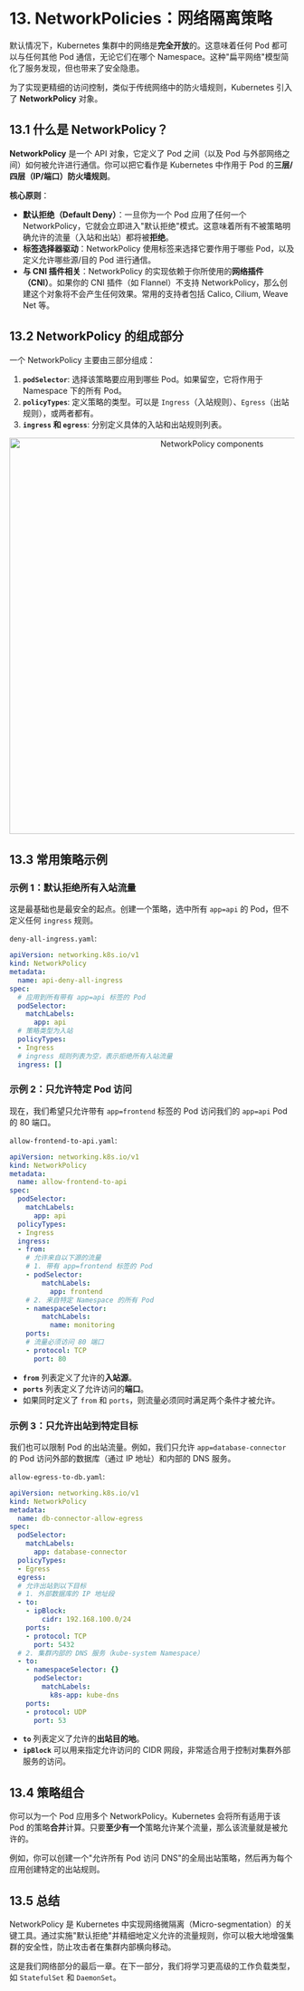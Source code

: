 # 13. NetworkPolicies：网络隔离策略

默认情况下，Kubernetes 集群中的网络是**完全开放**的。这意味着任何 Pod 都可以与任何其他 Pod 通信，无论它们在哪个 Namespace。这种"扁平网络"模型简化了服务发现，但也带来了安全隐患。

为了实现更精细的访问控制，类似于传统网络中的防火墙规则，Kubernetes 引入了 **NetworkPolicy** 对象。

## 13.1 什么是 NetworkPolicy？

**NetworkPolicy** 是一个 API 对象，它定义了 Pod 之间（以及 Pod 与外部网络之间）如何被允许进行通信。你可以把它看作是 Kubernetes 中作用于 Pod 的**三层/四层（IP/端口）防火墙规则**。

**核心原则**：
- **默认拒绝（Default Deny）**：一旦你为一个 Pod 应用了任何一个 NetworkPolicy，它就会立即进入"默认拒绝"模式。这意味着所有不被策略明确允许的流量（入站和出站）都将被**拒绝**。
- **标签选择器驱动**：NetworkPolicy 使用标签来选择它要作用于哪些 Pod，以及定义允许哪些源/目的 Pod 进行通信。
- **与 CNI 插件相关**：NetworkPolicy 的实现依赖于你所使用的**网络插件（CNI）**。如果你的 CNI 插件（如 Flannel）不支持 NetworkPolicy，那么创建这个对象将不会产生任何效果。常用的支持者包括 Calico, Cilium, Weave Net 等。

## 13.2 NetworkPolicy 的组成部分

一个 NetworkPolicy 主要由三部分组成：
1.  **`podSelector`**: 选择该策略要应用到哪些 Pod。如果留空，它将作用于 Namespace 下的所有 Pod。
2.  **`policyTypes`**: 定义策略的类型。可以是 `Ingress`（入站规则）、`Egress`（出站规则），或两者都有。
3.  **`ingress` 和 `egress`**: 分别定义具体的入站和出站规则列表。

<div align="center">
  <img src="https://i.imgur.com/gO1oI5e.png" alt="NetworkPolicy components" width="700">
</div>

## 13.3 常用策略示例

### 示例 1：默认拒绝所有入站流量

这是最基础也是最安全的起点。创建一个策略，选中所有 `app=api` 的 Pod，但不定义任何 `ingress` 规则。

`deny-all-ingress.yaml`:
```yaml
apiVersion: networking.k8s.io/v1
kind: NetworkPolicy
metadata:
  name: api-deny-all-ingress
spec:
  # 应用到所有带有 app=api 标签的 Pod
  podSelector:
    matchLabels:
      app: api
  # 策略类型为入站
  policyTypes:
  - Ingress
  # ingress 规则列表为空，表示拒绝所有入站流量
  ingress: []
```

### 示例 2：只允许特定 Pod 访问

现在，我们希望只允许带有 `app=frontend` 标签的 Pod 访问我们的 `app=api` Pod 的 80 端口。

`allow-frontend-to-api.yaml`:
```yaml
apiVersion: networking.k8s.io/v1
kind: NetworkPolicy
metadata:
  name: allow-frontend-to-api
spec:
  podSelector:
    matchLabels:
      app: api
  policyTypes:
  - Ingress
  ingress:
  - from:
    # 允许来自以下源的流量
    # 1. 带有 app=frontend 标签的 Pod
    - podSelector:
        matchLabels:
          app: frontend
    # 2. 来自特定 Namespace 的所有 Pod
    - namespaceSelector:
        matchLabels:
          name: monitoring
    ports:
    # 流量必须访问 80 端口
    - protocol: TCP
      port: 80
```
- **`from`** 列表定义了允许的**入站源**。
- **`ports`** 列表定义了允许访问的**端口**。
- 如果同时定义了 `from` 和 `ports`，则流量必须同时满足两个条件才被允许。

### 示例 3：只允许出站到特定目标

我们也可以限制 Pod 的出站流量。例如，我们只允许 `app=database-connector` 的 Pod 访问外部的数据库（通过 IP 地址）和内部的 DNS 服务。

`allow-egress-to-db.yaml`:
```yaml
apiVersion: networking.k8s.io/v1
kind: NetworkPolicy
metadata:
  name: db-connector-allow-egress
spec:
  podSelector:
    matchLabels:
      app: database-connector
  policyTypes:
  - Egress
  egress:
  # 允许出站到以下目标
  # 1. 外部数据库的 IP 地址段
  - to:
    - ipBlock:
        cidr: 192.168.100.0/24
    ports:
    - protocol: TCP
      port: 5432
  # 2. 集群内部的 DNS 服务（kube-system Namespace）
  - to:
    - namespaceSelector: {}
      podSelector:
        matchLabels:
          k8s-app: kube-dns
    ports:
    - protocol: UDP
      port: 53
```
- **`to`** 列表定义了允许的**出站目的地**。
- **`ipBlock`** 可以用来指定允许访问的 CIDR 网段，非常适合用于控制对集群外部服务的访问。

## 13.4 策略组合

你可以为一个 Pod 应用多个 NetworkPolicy。Kubernetes 会将所有适用于该 Pod 的策略**合并**计算。只要**至少有一个**策略允许某个流量，那么该流量就是被允许的。

例如，你可以创建一个"允许所有 Pod 访问 DNS"的全局出站策略，然后再为每个应用创建特定的出站规则。

## 13.5 总结

NetworkPolicy 是 Kubernetes 中实现网络微隔离（Micro-segmentation）的关键工具。通过实施"默认拒绝"并精细地定义允许的流量规则，你可以极大地增强集群的安全性，防止攻击者在集群内部横向移动。

这是我们网络部分的最后一章。在下一部分，我们将学习更高级的工作负载类型，如 `StatefulSet` 和 `DaemonSet`。